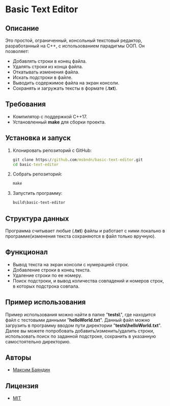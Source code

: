 # Basic Text Editor

## Описание
Это простой, ограниченный, консольный текстовый редактор, разработанный на С++, с использованием парадигмы ООП. Он позволяет:
- Добавлять строки в конец файла. 
- Удалять строки из конца файла.
- Откатывать изменения файла.
- Искать подстроки в файле.
- Выводить содержимое файла на экран консоли.
- Сохранять и загружать тексты в формате (**.txt**).

## Требования
- Компилятор с поддержкой С++17.
- Установленный **make** для сборки проекта.

## Установка и запуск
1. Клонировать репозиторий с GitHub:
    ``` cmd
	git clone https://github.com/msbndn/basic-text-editor.git
	cd basic-text-editor
    ```
2. Собрать репозиторий:
    ``` cmd
	make
    ```
1. Запустить программу:
    ``` cmd
	build\basic-text-editor
    ```

## Структура данных
Программа считывает любые (**.txt**) файлы и работает с ними локально в программе(изменения текста сохраняются в файл только вручную). 

## Функционал
- Вывод текста на экран консоли с нумерацией строк.
- Добавление строки в конец текста.
- Удаление строки по ее номеру. 
- Поиск подстроки, и вывод количества совпадений и номеров строк, в которых подстрока совпала.


## Пример использования
Пример использования можно найти в папке "**tests\\**", где находится файл с тестовыми данными "**helloWorld.txt**". 
Данный файл можно загрузить в программу вводом пути директории "**tests\\helloWorld.txt**".
Далее вы можете попробовать добавить/изменить/удалить строки, использовать поиск по заданной подстроке, сохранить в указанную самостоятельно директорию.

## Авторы
- [Максим Баяндин](https://github.com/msbndn)

## Лицензия
- [MIT](https://github.com/msbndn/basic-text-editor/blob/main/LICENSE.md)
